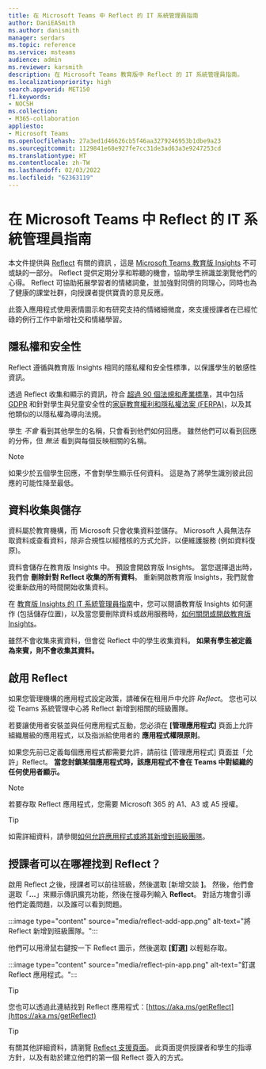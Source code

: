 ```yaml
---
title: 在 Microsoft Teams 中 Reflect 的 IT 系統管理員指南
author: DaniEASmith
ms.author: danismith
manager: serdars
ms.topic: reference
ms.service: msteams
audience: admin
ms.reviewer: karsmith
description: 在 Microsoft Teams 教育版中 Reflect 的 IT 系統管理員指南。
ms.localizationpriority: high
search.appverid: MET150
f1.keywords:
- NOCSH
ms.collection:
- M365-collaboration
appliesto:
- Microsoft Teams
ms.openlocfilehash: 27a3ed1d46626cb5f46aa3279246953b1dbe9a23
ms.sourcegitcommit: 1129841e68e927fe7cc31de3ad63a3e9247253cd
ms.translationtype: HT
ms.contentlocale: zh-TW
ms.lasthandoff: 02/03/2022
ms.locfileid: "62363119"
---
```

# <a name="it-admin-guide-to-reflect-in-microsoft-teams"></a>在 Microsoft Teams 中 Reflect 的 IT 系統管理員指南

本文件提供與 [Reflect](https://aka.ms/reflect) 有關的資訊 ，這是 [Microsoft Teams 教育版 Insights](class-insights.md) 不可或缺的一部分。 Reflect 提供定期分享和聆聽的機會，協助學生辨識並瀏覽他們的心得。 Reflect 可協助拓展學習者的情緒詞彙，並加強對同儕的同理心，同時也為了健康的課堂社群，向授課者提供寶貴的意見反應。

此簽入應用程式使用表情圖示和有研究支持的情緒細微度，來支援授課者在已經忙碌的例行工作中新增社交和情緒學習。


## <a name="privacy-and-security"></a>隱私權和安全性
Reflect 遵循與教育版 Insights 相同的隱私權和安全性標準，以保護學生的敏感性資訊。

透過 Reflect 收集和顯示的資訊，符合 [超過 90 個法規和產業標準](/compliance/regulatory/offering-home)，其中包括 [GDPR](/compliance/regulatory/gdpr) 和針對學生與兒童安全性的[家庭教育權利和隱私權法案 (FERPA)](/compliance/regulatory/offering-ferpa)，以及其他類似的以隱私權為導向法規。

學生 *不會* 看到其他學生的名稱，只會看到他們如何回應。 雖然他們可以看到回應的分佈，但 *無法* 看到與每個反映相關的名稱。 

> [!NOTE]
> 如果少於五個學生回應，不會對學生顯示任何資料。 這是為了將學生識別彼此回應的可能性降至最低。

## <a name="data-collection-and-storage"></a>資料收集與儲存
資料屬於教育機構，而 Microsoft 只會收集資料並儲存。 Microsoft 人員無法存取資料或查看資料，除非合規性以經稽核的方式允許，以便維護服務 (例如資料復原)。

資料會儲存在教育版 Insights 中。 預設會開啟育版 Insights。 當您選擇退出時，我們會 **刪除針對 Reflect 收集的所有資料**。 重新開啟教育版 Insights，我們就會從重新啟用的時間開始收集資料。

在 [教育版 Insights 的 IT 系統管理員指南](class-insights.md)中，您可以閱讀教育版 Insights 如何運作 (包括儲存位置)，以及當您要刪除資料或啟用服務時，[如何關閉或開啟教育版 Insights](class-insights.md#turn-insights-on-or-off)。

雖然不會收集來賓資料，但會從 Reflect 中的學生收集資料。 **如果有學生被定義為來賓，則不會收集其資料。** 

## <a name="enable-reflect"></a>啟用 Reflect
如果您管理機構的應用程式設定政策，請確保在租用戶中允許 *Reflect*。 您也可以從 Teams 系統管理中心將 Reflect 新增到相關的班級團隊。

若要讓使用者安裝並與任何應用程式互動，您必須在 **[管理應用程式]** 頁面上允許組織層級的應用程式，以及指派給使用者的 **應用程式權限原則**。

如果您先前已定義每個應用程式都需要允許，請前往 [管理應用程式] 頁面並「允許」Reflect。 **當您封鎖某個應用程式時，該應用程式不會在 Teams 中對組織的任何使用者顯示。**

> [!NOTE]
> 若要存取 Reflect 應用程式，您需要 Microsoft 365 的 A1、A3 或 A5 授權。

> [!TIP]
> 如需詳細資料，請參閱[如何允許應用程式或將其新增到班級團隊](manage-apps.md#allow-and-block-apps)。

## <a name="where-do-educators-find-reflect"></a>授課者可以在哪裡找到 Reflect？
啟用 Reflect 之後，授課者可以前往班級，然後選取 [新增交談 **]**。 然後，他們會選取「**...**」來顯示傳訊擴充功能，然後在搜尋列輸入 **Reflect**。 對話方塊會引導他們定義問題，以及誰可以看到問題。

:::image type="content" source="media/reflect-add-app.png" alt-text="將 Reflect 新增到班級團隊。":::

他們可以用滑鼠右鍵按一下 Reflect 圖示，然後選取 **[釘選]** 以輕鬆存取。

:::image type="content" source="media/reflect-pin-app.png" alt-text="釘選 Reflect 應用程式。":::

> [!TIP]
> 您也可以透過此連結找到 Reflect 應用程式：[https://aka.ms/getReflect](https://aka.ms/getReflect)

> [!TIP]
> 有關其他詳細資料，請瀏覽 [Reflect 支援頁面](https://support.microsoft.com/topic/e9198f62-7860-4532-821f-53ef14afa79a)。 此頁面提供授課者和學生的指導方針，以及有助於建立他們的第一個 Reflect 簽入的方式。
